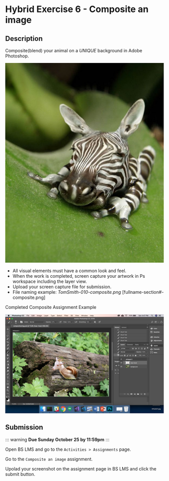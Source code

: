 # Hybrid Exercise 6 - Composite an image

## Description

Composite(blend) your animal on a *UNIQUE* background in Adobe Photoshop.

<img src="../assets/6-photoshop-hybrid-animal.jpg" alt="Zebra frong Composite">

- All visual elements must have a common look and feel. 
- When the work is completed, screen capture your artwork in Ps workspace including the layer view.
- Upload your screen capture file for submission.
- File naming example: *TomSmith-010-composite.png* [fullname-section#-composite.png]

Completed Composite Assignment Example

<img src="../assets/6_composite-example.png" alt="Composite an image Assignment Example">

## Submission

::: warning
**Due Sunday October 25 by 11:59pm**
:::

Open BS LMS and go to the `Activities > Assignments` page.

Go to the `Composite an image` assignment.

Upolad your screenshot on the assignment page in BS LMS and click the submit button.